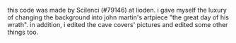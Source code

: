 this code was made by Scilenci (#79146) at lioden. i gave myself the luxury of changing the background into john martin's artpiece "the great day of his wrath". in addition, i edited the cave covers' pictures and edited some other things too.
